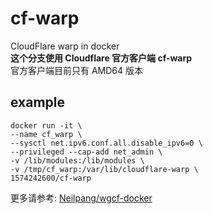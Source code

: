 # cf-warp
CloudFlare warp in docker  
**这个分支使用 Cloudflare 官方客户端 cf-warp**  
官方客户端目前只有 AMD64 版本  

## example
```
docker run -it \
--name cf_warp \
--sysctl net.ipv6.conf.all.disable_ipv6=0 \
--privileged --cap-add net_admin \
-v /lib/modules:/lib/modules \
-v /tmp/cf_warp:/var/lib/cloudflare-warp \   
1574242600/cf-warp
```

更多请参考: [Neilpang/wgcf-docker](https://github.com/Neilpang/wgcf-docker) 

